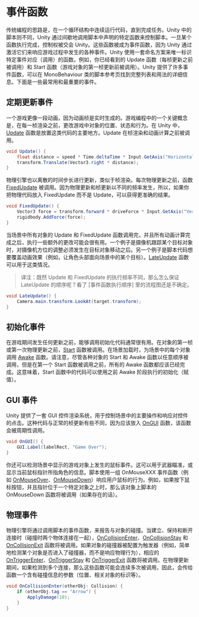 <!-- # Event Functions -->
# 事件函数

<!-- A script in Unity is not like the traditional idea of a program where the code runs continuously in a loop until it completes its task. Instead, Unity passes control to a script intermittently by calling certain functions that are declared within it. Once a function has finished executing, control is passed back to Unity. These functions are known as event functions since they are activated by Unity in response to events that occur during gameplay. Unity uses a naming scheme to identify which function to call for a particular event. For example, you will already have seen the Update function (called before a frame update occurs) and the Start function (called just before the object’s first frame update). Many more event functions are available in Unity; the full list can be found in the script reference page for the MonoBehaviour class along with details of their usage. The following are some of the most common and important events. -->

传统编程的思路是，在一个循环结构中连续运行代码，直到完成任务。Unity 中的脚本则不同，Unity 通过间歇地调用脚本中声明的特定函数来控制脚本。一旦某个函数执行完成，控制权被交会 Unity。这些函数被成为事件函数，因为 Unity 通过激活它们来响应游戏过程中发生的各种事件。Unity 使用一套命名方案来唯一标识特定事件对应（调用）的函数。例如，你已经看到的 Update 函数（每桢更新之前被调用）和 Start 函数（游戏对象的第一桢更新前被调用）。Unity 提供了许多事件函数，可以在 MonoBehaviour 类的脚本参考页找到完整列表和用法的详细信息。下面是一些最常用和最重要的事件。

<!-- ## Regular Update Events -->
## 定期更新事件

<!-- A game is rather like an animation where the animation frames are generated on the fly. A key concept in games programming is that of making changes to position, state and behavior of objects in the game just before each frame is rendered. The [Update] function is the main place for this kind of code in Unity. Update is called before the frame is rendered and also before animations are calculated. -->

一个游戏更像一段动画，因为动画桢是实时生成的。游戏编程中的一个关键概念是，在每一桢渲染之前，更改游戏中对象的位置、状态和行为。在 Unity 中，[Update] 函数是放置这类代码的主要地方。Update 在桢渲染和动画计算之前被调用。

[Update]: https://docs.unity3d.com/ScriptReference/MonoBehaviour.Update.html

```cs
void Update() {
    float distance = speed * Time.deltaTime * Input.GetAxis("Horizontal");
    transform.Translate(Vector3.right * distance);
}
```

<!-- The physics engine also updates in discrete time steps in a similar way to the frame rendering. A separate event function called FixedUpdate is called just before each physics update. Since the physics updates and frame updates do not occur with the same frequency, you will get more accurate results from physics code if you place it in the FixedUpdate function rather than Update. -->

物理引擎也以离散的时间步长进行更新，类似于桢渲染。每次物理更新之前，函数 [FixedUpdate] 被调用。因为物理更新和桢更新以不同的频率发生，所以，如果你把物理代码放入 FixedUpdate 而不是 Update，可以获得更准确的结果。

[FixedUpdate]: https://docs.unity3d.com/ScriptReference/MonoBehaviour.FixedUpdate.html

```cs
void FixedUpdate() {
    Vector3 force = transform.forward * driveForce * Input.GetAxis("Vertical");
    rigidbody.AddForce(force);
}
```

<!-- It is also useful sometimes to be able to make additional changes at a point after the Update and FixedUpdate functions have been called for all objects in the scene and after all animations have been calculated. An example is where a camera should remain trained on a target object; the adjustment to the camera’s orientation must be made after the target object has moved. Another example is where the script code should override the effect of an animation (say, to make the character’s head look towards a target object in the scene). The [LateUpdate] function can be used for these kinds of situations. -->

当场景中所有对象的 Update 和 FixedUpdate 函数调用完，并且所有动画计算完成之后，执行一些额外的更改可能会很有用。一个例子是摄像机跟踪某个目标对象时，对摄像机方位的调整必须发生在目标对象移动之后。另一个例子是脚本代码想要覆盖动画效果（例如，让角色头部面向场景中的某个目标）。[LateUpdate] 函数可以用于这类情况。

> 译注：既然 Update 和 FixedUpdate 的执行频率不同，那么怎么保证 LateUpdate 的顺序呢？看了 [事件函数执行顺序] 里的流程图还是不确定。

[LateUpdate]: https://docs.unity3d.com/ScriptReference/MonoBehaviour.LateUpdate.html

```cs
void LateUpdate() {
    Camera.main.transform.LookAt(target.transform);
}
```

<!-- ## Initialization Events -->
## 初始化事件

<!-- It is often useful to be able to call initialization code in advance of any updates that occur during gameplay. The [Start] function is called before the first frame or physics update on an object. The [Awake] function is called for each object in the scene at the time when the scene loads. Note that although the various objects’ Start and Awake functions are called in arbitrary order, all the Awakes will have finished before the first Start is called. This means that code in a Start function can make use of other initializations previously carried out in the Awake phase. -->

在游戏期间发生任何更新之前，能够调用初始化代码通常很有用。在对象的第一桢或第一次物理更新之前，[Start] 函数被调用。在场景加载时，为场景中的每个对象调用 [Awake] 函数。请注意，尽管各种对象的 Start 和 Awake 函数以任意顺序被调用，但是在第一个 Start 函数被调用之前，所有的 Awake 函数都应该已经完成。这意味着，Start 函数中的代码可以使用之前 Awake 阶段执行的初始化（赋值）。

[Start]: https://docs.unity3d.com/ScriptReference/MonoBehaviour.Start.html
[Awake]: https://docs.unity3d.com/ScriptReference/MonoBehaviour.Awake.html

<!-- ## GUI events -->
## GUI 事件

<!-- Unity has a system for rendering GUI controls over the main action in the scene and responding to clicks on these controls. This code is handled somewhat differently from the normal frame update and so it should be placed in the [OnGUI] function, which will be called periodically. -->

Unity 提供了一套 GUI 控件渲染系统，用于控制场景中的主要操作和响应对控件的点击。这种代码与正常的桢更新有些不同，因为应该放入 [OnGUI] 函数，该函数会被周期性调用。


[OnGUI]: https://docs.unity3d.com/ScriptReference/MonoBehaviour.OnGUI.html

```cs
void OnGUI() {
    GUI.Label(labelRect, "Game Over");
}
```

<!-- You can also detect mouse events that occur over a GameObject as it appears in the scene. This can be used for targeting weapons or displaying information about the character currently under the mouse pointer. A set of OnMouseXXX event functions (eg, [OnMouseOver], [OnMouseDown]) is available to allow a script to react to user actions with the mouse. For example, if the mouse button is pressed while the pointer is over a particular object then an OnMouseDown function in that object’s script will be called if it exists. -->

你还可以检测场景中显示的游戏对象上发生的鼠标事件。这可以用于武器瞄准，或显示当前鼠标指针所指角色的信息。脚本使用一组 OnMouseXXX 事件函数（例如 [OnMouseOver]、[OnMouseDown]）响应用户鼠标的行为。例如，如果按下鼠标按钮，并且指针位于一个特定对象之上时，那么该对象上脚本的 OnMouseDown 函数将被调用（如果存在的话）。

[OnMouseOver]: https://docs.unity3d.com/ScriptReference/MonoBehaviour.OnMouseOver.html
[OnMouseDown]: https://docs.unity3d.com/ScriptReference/MonoBehaviour.OnMouseOver.html

<!-- ## Physics events -->
## 物理事件

<!-- The physics engine will report collisions against an object by calling event functions on that object’s script. The [OnCollisionEnter], [OnCollisionStay] and [OnCollisionExit] functions will be called as contact is made, held and broken. The corresponding [OnTriggerEnter], [OnTriggerStay] and [OnTriggerExit] functions will be called when the object’s collider is configured as a Trigger (ie, a collider that simply detects when something enters it rather than reacting physically). These functions may be called several times in succession if more than one contact is detected during the physics update and so a parameter is passed to the function giving details of the collision (position, identity of the incoming object, etc). -->

物理引擎将通过调用脚本的事件函数，来报告与对象的碰撞。当建立、保持和断开连接时（碰撞时两个物体连接在一起），[OnCollisionEnter]、[OnCollisionStay] 和 [OnCollisionExit] 函数将被调用。如果对象的碰撞器被配置为触发器（例如，简单地检测某个对象是否进入了碰撞器，而不是响应物理行为），相应的 [OnTriggerEnter]、[OnTriggerStay] 和 [OnTriggerExit] 函数将被调用。在物理更新期间，如果检测到多个连接，那么这些函数可能会连续多次被调用，因此，会传给函数一个含有碰撞信息的参数（位置、相关对象的标识等）。

[OnCollisionEnter]: https://docs.unity3d.com/ScriptReference/MonoBehaviour.OnCollisionEnter.html
[OnCollisionStay]: https://docs.unity3d.com/ScriptReference/MonoBehaviour.OnCollisionStay.html
[OnCollisionExit]: https://docs.unity3d.com/ScriptReference/MonoBehaviour.OnCollisionExit.html
[OnTriggerEnter]: https://docs.unity3d.com/ScriptReference/MonoBehaviour.OnTriggerEnter.html
[OnTriggerStay]: https://docs.unity3d.com/ScriptReference/MonoBehaviour.OnTriggerStay.html
[OnTriggerExit]: https://docs.unity3d.com/ScriptReference/MonoBehaviour.OnTriggerExit.html

```cs
void OnCollisionEnter(otherObj: Collision) {
    if (otherObj.tag == "Arrow") {
        ApplyDamage(10);
    }
}
```